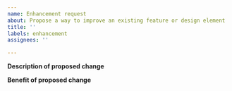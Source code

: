 ```yaml
---
name: Enhancement request
about: Propose a way to improve an existing feature or design element
title: ''
labels: enhancement
assignees: ''

---
```


**Description of proposed change**

**Benefit of proposed change**
